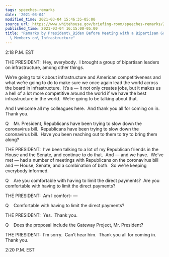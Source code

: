```yaml
---
tags: speeches-remarks
date: '2021-03-04'
modified_time: 2021-03-04 15:46:35-05:00
source_url: https://www.whitehouse.gov/briefing-room/speeches-remarks/2021/03/04/remarks-by-president-biden-before-meeting-with-a-bipartisan-group-of-house-members-on-infrastructure/
published_time: 2021-03-04 16:15:00-05:00
title: "Remarks by President\_Biden Before Meeting with a Bipartisan Group of House\
  \ Members on\_Infrastructure"
---
```

 
2:18 P.M. EST

THE PRESIDENT:  Hey, everybody.  I brought a group of bipartisan leaders
on infrastructure, among other things.

We’re going to talk about infrastructure and American competitiveness
and what we’re going to do to make sure we once again lead the world
across the board in infrastructure.  It’s a — it not only creates jobs,
but it makes us a hell of a lot more competitive around the world if we
have the best infrastructure in the world.  We’re going to be talking
about that. 

And I welcome all my colleagues here.  And thank you all for coming on
in.  Thank you.

Q    Mr. President, Republicans have been trying to slow down the
coronavirus bill.  Republicans have been trying to slow down the
coronavirus bill.  Have you been reaching out to them to try to bring
them along?

THE PRESIDENT:  I’ve been talking to a lot of my Republican friends in
the House and the Senate, and continue to do that.  And — and we have. 
We’ve met — had a number of meetings with Republicans on the coronavirus
bill and — House, Senate, and a combination of both.  So we’re keeping
everybody informed.

Q    Are you comfortable with having to limit the direct payments?  Are
you comfortable with having to limit the direct payments?

THE PRESIDENT:  Am I comfort- —

Q    Comfortable with having to limit the direct payments?

THE PRESIDENT:  Yes.  Thank you.

Q    Does the proposal include the Gateway Project, Mr. President?

THE PRESIDENT:  I’m sorry.  Can’t hear him.  Thank you all for coming
in.  Thank you.

2:20 P.M. EST
